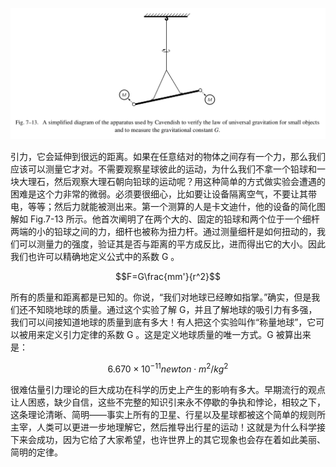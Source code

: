 ![由卡文迪什验证万有引力定律所使用的设备的简化图解，使用该设备可以测量小的物体间的引力，得出引力常数 G 。](/assets/volume-1/fig-7-13.png)

引力，它会延伸到很远的距离。如果在任意结对的物体之间存有一个力，那么我们应该可以测量它才对。不需要观察星球彼此的运动，为什么我们不拿一个铅球和一块大理石，然后观察大理石朝向铅球的运动呢？用这种简单的方式做实验会遭遇的困难是这个力非常的微弱。必须要很细心，比如要让设备隔离空气，不要让其带电，等等；然后力就能被测出来。第一个测算的人是卡文迪什，他的设备的简化图解如 Fig.7-13 所示。他首次阐明了在两个大的、固定的铅球和两个位于一个细杆两端的小的铅球之间的力，细杆也被称为扭力杆。通过测量细杆是如何扭动的，我们可以测量力的强度，验证其是否与距离的平方成反比，进而得出它的大小。因此我们也许可以精确地定义公式中的系数 G 。

$$F=G\frac{mm'}{r^2}$$

所有的质量和距离都是已知的。你说，“我们对地球已经瞭如指掌。”确实，但是我们还不知晓地球的质量。通过这个实验了解 G，并且了解地球的吸引力有多强，我们可以间接知道地球的质量到底有多大！有人把这个实验叫作“称量地球”，它可以被用来定义引力定律的系数 G 。这是定义地球质量的唯一方式。G 被算出来是：

$$6.670\times{10^{-11}newton\cdot{m^2}/kg^2}$$

很难估量引力理论的巨大成功在科学的历史上产生的影响有多大。早期流行的观点让人困惑，缺少自信，这些不完整的知识引来永不停歇的争执和悖论，相较之下，这条理论清晰、简明——事实上所有的卫星、行星以及星球都被这个简单的规则所主宰，人类可以更进一步地理解它，然后推导出行星的运动！这就是为什么科学接下来会成功，因为它给了大家希望，也许世界上的其它现象也会存在着如此美丽、简明的定律。